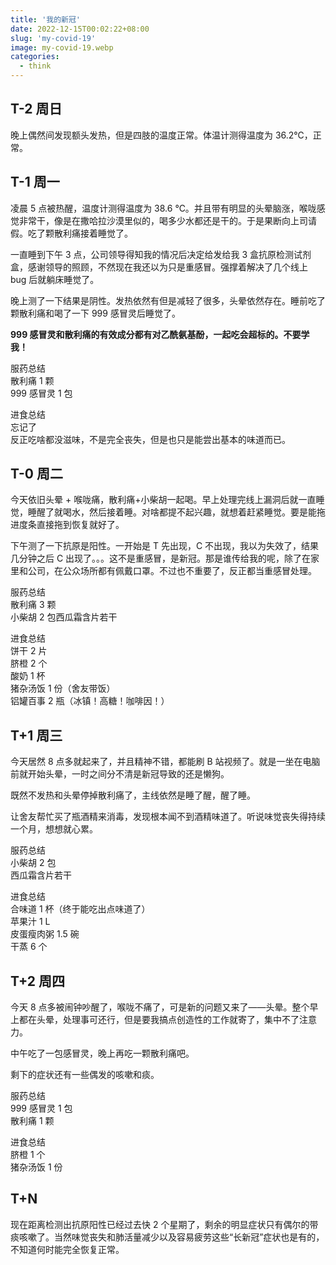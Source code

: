 ```yaml
---
title: '我的新冠'
date: 2022-12-15T00:02:22+08:00
slug: 'my-covid-19'
image: my-covid-19.webp
categories:
  - think
---
```


## T-2 周日

晚上偶然间发现额头发热，但是四肢的温度正常。体温计测得温度为 36.2℃，正常。

## T-1 周一

凌晨 5 点被热醒，温度计测得温度为 38.6 ℃。并且带有明显的头晕脑涨，喉咙感觉非常干，像是在撒哈拉沙漠里似的，喝多少水都还是干的。于是果断向上司请假。吃了颗散利痛接着睡觉了。

一直睡到下午 3 点，公司领导得知我的情况后决定给发给我 3 盒抗原检测试剂盒，感谢领导的照顾，不然现在我还以为只是重感冒。强撑着解决了几个线上 bug 后就躺床睡觉了。

晚上测了一下结果是阴性。发热依然有但是减轻了很多，头晕依然存在。睡前吃了颗散利痛和喝了一下 999 感冒灵后睡觉了。

**999 感冒灵和散利痛的有效成分都有对乙酰氨基酚，一起吃会超标的。不要学我！**

服药总结  
散利痛 1 颗  
999 感冒灵 1 包

进食总结  
忘记了  
反正吃啥都没滋味，不是完全丧失，但是也只是能尝出基本的味道而已。

## T-0 周二

今天依旧头晕 + 喉咙痛，散利痛+小柴胡一起喝。早上处理完线上漏洞后就一直睡觉，睡醒了就喝水，然后接着睡。对啥都提不起兴趣，就想着赶紧睡觉。要是能拖进度条直接拖到恢复就好了。

下午测了一下抗原是阳性。一开始是 T 先出现，C 不出现，我以为失效了，结果几分钟之后 C 出现了。。。这不是重感冒，是新冠。那是谁传给我的呢，除了在家里和公司，在公众场所都有佩戴口罩。不过也不重要了，反正都当重感冒处理。

服药总结  
散利痛 3 颗  
小柴胡 2 包西瓜霜含片若干

进食总结  
饼干 2 片  
脐橙 2 个  
酸奶 1 杯  
猪杂汤饭 1 份（舍友带饭）  
铝罐百事 2 瓶（冰镇！高糖！咖啡因！）

## T+1 周三

今天居然 8 点多就起来了，并且精神不错，都能刷 B 站视频了。就是一坐在电脑前就开始头晕，一时之间分不清是新冠导致的还是懒狗。

既然不发热和头晕停掉散利痛了，主线依然是睡了醒，醒了睡。

让舍友帮忙买了瓶酒精来消毒，发现根本闻不到酒精味道了。听说味觉丧失得持续一个月，想想就心累。

服药总结  
小柴胡 2 包  
西瓜霜含片若干

进食总结  
合味道 1 杯（终于能吃出点味道了）  
苹果汁 1 L  
皮蛋瘦肉粥 1.5 碗  
干蒸 6 个

## T+2 周四

今天 8 点多被闹钟吵醒了，喉咙不痛了，可是新的问题又来了——头晕。整个早上都在头晕，处理事可还行，但是要我搞点创造性的工作就寄了，集中不了注意力。

中午吃了一包感冒灵，晚上再吃一颗散利痛吧。

剩下的症状还有一些偶发的咳嗽和痰。

服药总结  
999 感冒灵 1 包  
散利痛 1 颗

进食总结  
脐橙 1 个  
猪杂汤饭 1 份

## T+N

现在距离检测出抗原阳性已经过去快 2 个星期了，剩余的明显症状只有偶尔的带痰咳嗽了。当然味觉丧失和肺活量减少以及容易疲劳这些“长新冠”症状也是有的，不知道何时能完全恢复正常。
